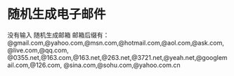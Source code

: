 # 随机生成电子邮件
没有输入
随机生成邮箱
邮箱后缀有：
@gmail.com,@yahoo.com,@msn.com,@hotmail.com,@aol.com,@ask.com,@live.com,@qq.com,
@0355.net,@163.com,@163.net,@263.net,@3721.net,@yeah.net,@googlemail.com,@126.com,
@sina.com,@sohu.com,@yahoo.com.cn
